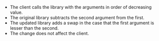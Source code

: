- The client calls the library with the arguments in order of decreasing value.
- The original library subtracts the second argument from the first.
- The updated library adds a swap in the case that the first argument is lesser than the second.
- The change does not affect the client.
